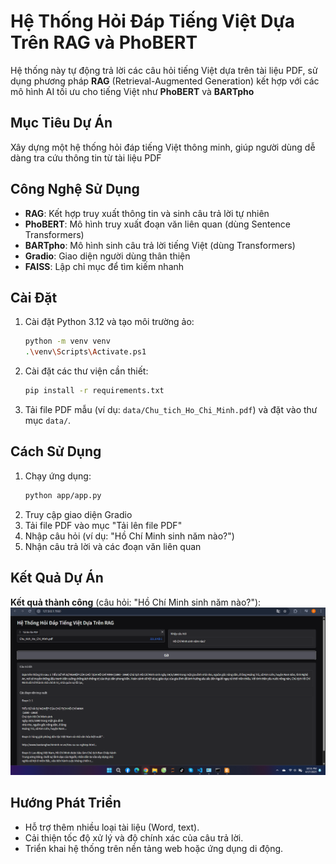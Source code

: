 # Hệ Thống Hỏi Đáp Tiếng Việt Dựa Trên RAG và PhoBERT

Hệ thống này tự động trả lời các câu hỏi tiếng Việt dựa trên tài liệu PDF, sử dụng phương pháp **RAG** (Retrieval-Augmented Generation) kết hợp với các mô hình AI tối ưu cho tiếng Việt như **PhoBERT** và **BARTpho**

## Mục Tiêu Dự Án
Xây dựng một hệ thống hỏi đáp tiếng Việt thông minh, giúp người dùng dễ dàng tra cứu thông tin từ tài liệu PDF

## Công Nghệ Sử Dụng
- **RAG**: Kết hợp truy xuất thông tin và sinh câu trả lời tự nhiên
- **PhoBERT**: Mô hình truy xuất đoạn văn liên quan (dùng Sentence Transformers)
- **BARTpho**: Mô hình sinh câu trả lời tiếng Việt (dùng Transformers)
- **Gradio**: Giao diện người dùng thân thiện
- **FAISS**: Lập chỉ mục để tìm kiếm nhanh

## Cài Đặt
1. Cài đặt Python 3.12 và tạo môi trường ảo:
   ```bash
   python -m venv venv
   .\venv\Scripts\Activate.ps1  
   ```
2. Cài đặt các thư viện cần thiết:
   ```bash
   pip install -r requirements.txt
   ```
3. Tải file PDF mẫu (ví dụ: `data/Chu_tich_Ho_Chi_Minh.pdf`) và đặt vào thư mục `data/`.

## Cách Sử Dụng
1. Chạy ứng dụng:
   ```bash
   python app/app.py
   ```
2. Truy cập giao diện Gradio
3. Tải file PDF vào mục "Tải lên file PDF"
4. Nhập câu hỏi (ví dụ: "Hồ Chí Minh sinh năm nào?")
5. Nhận câu trả lời và các đoạn văn liên quan

## Kết Quả Dự Án

**Kết quả thành công** (câu hỏi: "Hồ Chí Minh sinh năm nào?"):
![Kết quả thành công](https://raw.githubusercontent.com/CauNguyen276/RAG-Vietnamese-QA/main/images/result_success.png)


## Hướng Phát Triển
- Hỗ trợ thêm nhiều loại tài liệu (Word, text).
- Cải thiện tốc độ xử lý và độ chính xác của câu trả lời.
- Triển khai hệ thống trên nền tảng web hoặc ứng dụng di động.
